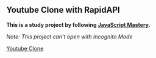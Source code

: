 ## Youtube Clone with RapidAPI

**This is a study project by following [JavaScript Mastery](https://www.youtube.com/watch?v=dyFVwXROzZk).**<br>

_Note: This project can't open with Incognito Mode_

[Youtube Clone](https://exserlotyoutubeclone.netlify.app/)
